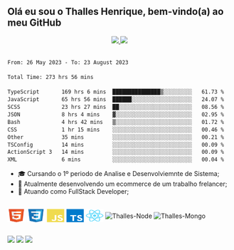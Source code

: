 ## Olá eu sou o Thalles Henrique, bem-vindo(a) ao meu GitHub

<div align="center">
  <a href="https://github.com/Thalles-HsA">
  <img height="180em" src="https://github-readme-stats.vercel.app/api?username=Thalles-HsA&show_icons=true&theme=radical&include_all_commits=true&count_private=true"/>
  <img height="180em" src="https://github-readme-stats.vercel.app/api/top-langs/?username=Thalles-HsA&exclude_repo=github-readme-stats,Pong,Freeway-JS&langs_count=5&theme=radical"/>
</div><br>
  
  <!--START_SECTION:waka-->

```txt
From: 26 May 2023 - To: 23 August 2023

Total Time: 273 hrs 56 mins

TypeScript       169 hrs 6 mins  ███████████████▒░░░░░░░░░   61.73 %
JavaScript       65 hrs 56 mins  ██████░░░░░░░░░░░░░░░░░░░   24.07 %
SCSS             23 hrs 27 mins  ██░░░░░░░░░░░░░░░░░░░░░░░   08.56 %
JSON             8 hrs 4 mins    ▓░░░░░░░░░░░░░░░░░░░░░░░░   02.95 %
Bash             4 hrs 42 mins   ▒░░░░░░░░░░░░░░░░░░░░░░░░   01.72 %
CSS              1 hr 15 mins    ░░░░░░░░░░░░░░░░░░░░░░░░░   00.46 %
Other            35 mins         ░░░░░░░░░░░░░░░░░░░░░░░░░   00.21 %
TSConfig         14 mins         ░░░░░░░░░░░░░░░░░░░░░░░░░   00.09 %
ActionScript 3   14 mins         ░░░░░░░░░░░░░░░░░░░░░░░░░   00.09 %
XML              6 mins          ░░░░░░░░░░░░░░░░░░░░░░░░░   00.04 %
```

<!--END_SECTION:waka-->

  - 🎓 Cursando o 1º periodo de Analise e Desenvolviemnte de Sistema;
  - 🌱 Atualmente desenvolvendo um ecommerce de um trabalho frelancer;
  - 🎯 Atuando como FullStack Developer;
 
<div style="display: inline_block"><br>
  <img align="center" alt="Thalles-HTML" height="30" width="40" src="https://raw.githubusercontent.com/devicons/devicon/master/icons/html5/html5-original.svg">
  <img align="center" alt="Thalles-CSS" height="30" width="40" src="https://raw.githubusercontent.com/devicons/devicon/master/icons/css3/css3-original.svg">
  <img align="center" alt="Thalles-Js" height="30" width="40" src="https://raw.githubusercontent.com/devicons/devicon/master/icons/javascript/javascript-plain.svg">
  <img align="center" alt="Thalles-Ts" height="30" width="40" src="https://raw.githubusercontent.com/devicons/devicon/master/icons/typescript/typescript-plain.svg">
  <img align="center" alt="Thalles-React" height="30" width="40" src="https://raw.githubusercontent.com/devicons/devicon/master/icons/react/react-original.svg">
  <img align="center" alt="Thalles-Node" height="30" width="40" src="https://cdn.jsdelivr.net/gh/devicons/devicon/icons/nodejs/nodejs-original.svg" />
  <img align="center" alt="Thalles-Mongo" height="30" width="40" src="https://cdn.jsdelivr.net/gh/devicons/devicon/icons/mongodb/mongodb-original.svg" />
  
</div>

 ##
  
<div>
  <a href="https://www.linkedin.com/in/thalles-hsa" target="_blank"><img src="https://img.shields.io/badge/-LinkedIn-%230077B5?style=for-the-badge&logo=linkedin&logoColor=white" target="_blank"></a> 
  <a href="https://instagram.com/thalleshsa" target="_blank"><img src="https://img.shields.io/badge/-Instagram-%23E4405F?style=for-the-badge&logo=instagram&logoColor=white" target="_blank"></a>
  <a href = "mailto:thsa.henrique@gmail.com"><img src="https://img.shields.io/badge/-Gmail-%23333?style=for-the-badge&logo=gmail&logoColor=white" target="_blank"></a>
   
</div>
